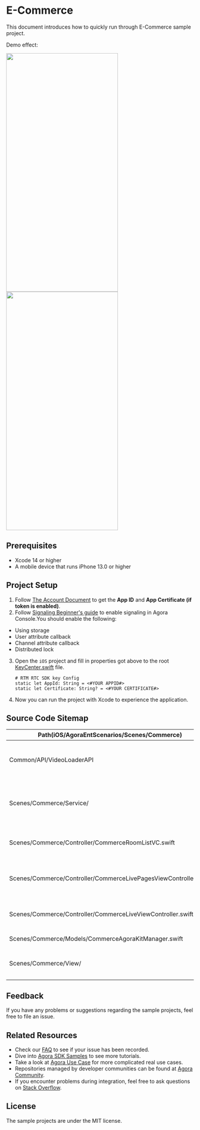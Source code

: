 # E-Commerce

This document introduces how to quickly run through E-Commerce sample project.

Demo effect:

<img src="https://fullapp.oss-cn-beijing.aliyuncs.com/agora-live/readme/images/commerce/v1.2.0/screenshot_ios_01.png" width="300" height="640" /><img src="https://fullapp.oss-cn-beijing.aliyuncs.com/agora-live/readme/images/commerce/v1.2.0/screenshot_ios_02.png" width="300" height="640" />

## Prerequisites

- Xcode 14 or higher
- A mobile device that runs iPhone 13.0 or higher

## Project Setup

1. Follow [The Account Document](https://docs.agora.io/en/video-calling/reference/manage-agora-account) to get the **App ID** and **App Certificate (if token is enabled)**.
2. Follow [Signaling Beginner's guide](https://docs.agora.io/en/signaling/get-started/beginners-guide?platform=ios) to enable signaling in Agora Console.You should enable the following:
* Using storage
* User attribute callback
* Channel attribute callback
* Distributed lock
3. Open the `iOS` project and fill in properties got above to the root [KeyCenter.swift](../../KeyCenter.swift) file. 

	```
	# RTM RTC SDK key Config
	static let AppId: String = <#YOUR APPID#>
	static let Certificate: String? = <#YOUR CERTIFICATE#>
	```
5. Now you can run the project with Xcode to experience the application.

## Source Code Sitemap

| Path(iOS/AgoraEntScenarios/Scenes/Commerce) | Description                                                                          |
|--------------------------------------------------|--------------------------------------------------------------------------------------|
| Common/API/VideoLoaderAPI           |Agora Video Loader Scenario API.
| Scenes/Commerce/Service/                              | E-Commerce service protocol and implement.                                     |
| Scenes/Commerce/Controller/CommerceRoomListVC.swift                  | E-Commerce room list view.                                                               |
| Scenes/Commerce/Controller/CommerceLivePagesViewController.swift                | E-Commerce room detail scroll page view.                                                 |
| Scenes/Commerce/Controller/CommerceLiveViewController.swift                | E-Commerce room detail view.                                                             |
| Scenes/Commerce/Models/CommerceAgoraKitManager.swift                  | RTC Engine initializing.                                                                                                              |
| Scenes/Commerce/View/                               | E-Commerce streaming UI widgets.                                                         |

## Feedback

If you have any problems or suggestions regarding the sample projects, feel free to file an issue.

## Related Resources

- Check our [FAQ](https://docs.agora.io/en/faq) to see if your issue has been recorded.
- Dive into [Agora SDK Samples](https://github.com/AgoraIO) to see more tutorials.
- Take a look at [Agora Use Case](https://github.com/AgoraIO-usecase) for more complicated real use cases.
- Repositories managed by developer communities can be found at [Agora Community](https://github.com/AgoraIO-Community).
- If you encounter problems during integration, feel free to ask questions on [Stack Overflow](https://stackoverflow.com/questions/tagged/agora.io).

## License

The sample projects are under the MIT license.

